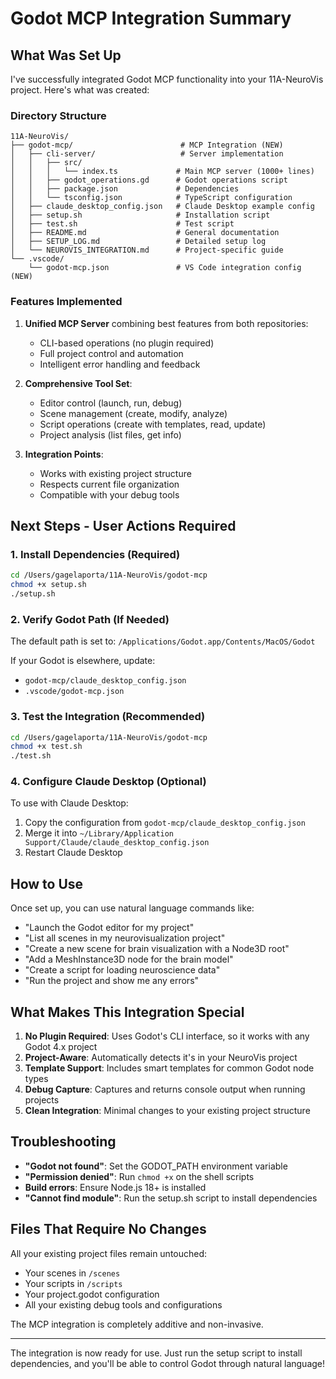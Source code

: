 # Godot MCP Integration Summary

## What Was Set Up

I've successfully integrated Godot MCP functionality into your 11A-NeuroVis project. Here's what was created:

### Directory Structure
```
11A-NeuroVis/
├── godot-mcp/                        # MCP Integration (NEW)
│   ├── cli-server/                   # Server implementation
│   │   ├── src/
│   │   │   └── index.ts             # Main MCP server (1000+ lines)
│   │   ├── godot_operations.gd      # Godot operations script
│   │   ├── package.json             # Dependencies
│   │   └── tsconfig.json            # TypeScript configuration
│   ├── claude_desktop_config.json   # Claude Desktop example config
│   ├── setup.sh                     # Installation script
│   ├── test.sh                      # Test script
│   ├── README.md                    # General documentation
│   ├── SETUP_LOG.md                 # Detailed setup log
│   └── NEUROVIS_INTEGRATION.md      # Project-specific guide
└── .vscode/
    └── godot-mcp.json               # VS Code integration config (NEW)
```

### Features Implemented

1. **Unified MCP Server** combining best features from both repositories:
   - CLI-based operations (no plugin required)
   - Full project control and automation
   - Intelligent error handling and feedback

2. **Comprehensive Tool Set**:
   - Editor control (launch, run, debug)
   - Scene management (create, modify, analyze)
   - Script operations (create with templates, read, update)
   - Project analysis (list files, get info)

3. **Integration Points**:
   - Works with existing project structure
   - Respects current file organization
   - Compatible with your debug tools

## Next Steps - User Actions Required

### 1. Install Dependencies (Required)
```bash
cd /Users/gagelaporta/11A-NeuroVis/godot-mcp
chmod +x setup.sh
./setup.sh
```

### 2. Verify Godot Path (If Needed)
The default path is set to: `/Applications/Godot.app/Contents/MacOS/Godot`

If your Godot is elsewhere, update:
- `godot-mcp/claude_desktop_config.json`
- `.vscode/godot-mcp.json`

### 3. Test the Integration (Recommended)
```bash
cd /Users/gagelaporta/11A-NeuroVis/godot-mcp
chmod +x test.sh
./test.sh
```

### 4. Configure Claude Desktop (Optional)
To use with Claude Desktop:
1. Copy the configuration from `godot-mcp/claude_desktop_config.json`
2. Merge it into `~/Library/Application Support/Claude/claude_desktop_config.json`
3. Restart Claude Desktop

## How to Use

Once set up, you can use natural language commands like:

- "Launch the Godot editor for my project"
- "List all scenes in my neurovisualization project"
- "Create a new scene for brain visualization with a Node3D root"
- "Add a MeshInstance3D node for the brain model"
- "Create a script for loading neuroscience data"
- "Run the project and show me any errors"

## What Makes This Integration Special

1. **No Plugin Required**: Uses Godot's CLI interface, so it works with any Godot 4.x project
2. **Project-Aware**: Automatically detects it's in your NeuroVis project
3. **Template Support**: Includes smart templates for common Godot node types
4. **Debug Capture**: Captures and returns console output when running projects
5. **Clean Integration**: Minimal changes to your existing project structure

## Troubleshooting

- **"Godot not found"**: Set the GODOT_PATH environment variable
- **"Permission denied"**: Run `chmod +x` on the shell scripts
- **Build errors**: Ensure Node.js 18+ is installed
- **"Cannot find module"**: Run the setup.sh script to install dependencies

## Files That Require No Changes

All your existing project files remain untouched:
- Your scenes in `/scenes`
- Your scripts in `/scripts`
- Your project.godot configuration
- All your existing debug tools and configurations

The MCP integration is completely additive and non-invasive.

---

The integration is now ready for use. Just run the setup script to install dependencies, and you'll be able to control Godot through natural language!
